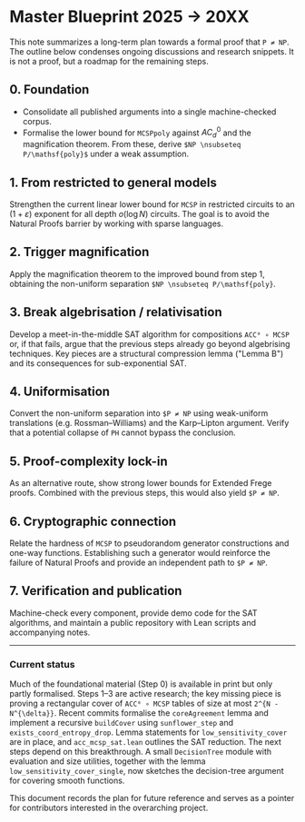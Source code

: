 # Master Blueprint 2025 → 20XX

This note summarizes a long-term plan towards a formal proof that `P ≠ NP`.
The outline below condenses ongoing discussions and research snippets.  It is
not a proof, but a roadmap for the remaining steps.

## 0. Foundation

* Consolidate all published arguments into a single machine-checked corpus.
* Formalise the lower bound for `MCSPpoly` against $AC^0_d$ and the
  magnification theorem.  From these, derive
  `$NP \nsubseteq P/\mathsf{poly}$` under a weak assumption.

## 1. From restricted to general models

Strengthen the current linear lower bound for `MCSP` in restricted circuits to
an $(1+\varepsilon)$ exponent for all depth $o(\log N)$ circuits.  The goal is
to avoid the Natural Proofs barrier by working with sparse languages.

## 2. Trigger magnification

Apply the magnification theorem to the improved bound from step 1, obtaining the
non-uniform separation `$NP \nsubseteq P/\mathsf{poly}`.

## 3. Break algebrisation / relativisation

Develop a meet-in-the-middle SAT algorithm for compositions `ACC⁰ ∘ MCSP` or, if
that fails, argue that the previous steps already go beyond algebrising
techniques.  Key pieces are a structural compression lemma ("Lemma B") and its
consequences for sub-exponential SAT.

## 4. Uniformisation

Convert the non-uniform separation into `$P ≠ NP` using weak-uniform
translations (e.g. Rossman–Williams) and the Karp–Lipton argument.  Verify that
a potential collapse of `PH` cannot bypass the conclusion.

## 5. Proof-complexity lock-in

As an alternative route, show strong lower bounds for Extended Frege proofs.
Combined with the previous steps, this would also yield `$P ≠ NP`.

## 6. Cryptographic connection

Relate the hardness of `MCSP` to pseudorandom generator constructions and
one-way functions.  Establishing such a generator would reinforce the failure of
Natural Proofs and provide an independent path to `$P ≠ NP`.

## 7. Verification and publication

Machine-check every component, provide demo code for the SAT algorithms, and
maintain a public repository with Lean scripts and accompanying notes.

---

### Current status

Much of the foundational material (Step 0) is available in print but only partly
formalised.  Steps 1–3 are active research; the key missing piece is proving a
rectangular cover of `ACC⁰ ∘ MCSP` tables of size at most `2^{N - N^{\delta}}`.
Recent commits formalise the `coreAgreement` lemma and implement a recursive `buildCover` using `sunflower_step` and `exists_coord_entropy_drop`. Lemma statements for `low_sensitivity_cover` are in place, and `acc_mcsp_sat.lean` outlines the SAT reduction. The next steps depend on this breakthrough.
A small `DecisionTree` module with evaluation and size utilities, together with
the lemma `low_sensitivity_cover_single`, now sketches the decision-tree
argument for covering smooth functions.

This document records the plan for future reference and serves as a pointer for
contributors interested in the overarching project.
